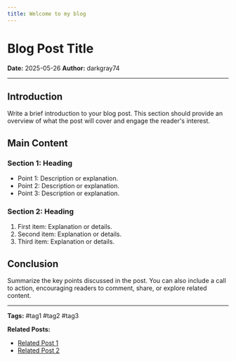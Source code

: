 ```yaml
---
title: Welcome to my blog
---
```


# Blog Post Title

**Date:** 2025-05-26
**Author:** darkgray74

---

## Introduction

Write a brief introduction to your blog post. This section should provide an overview of what the post will cover and engage the reader's interest.

## Main Content

### Section 1: Heading

- Point 1: Description or explanation.
- Point 2: Description or explanation.
- Point 3: Description or explanation.

### Section 2: Heading

1. First item: Explanation or details.
2. Second item: Explanation or details.
3. Third item: Explanation or details.

## Conclusion

Summarize the key points discussed in the post. You can also include a call to action, encouraging readers to comment, share, or explore related content.

---

**Tags:** #tag1 #tag2 #tag3

**Related Posts:**
- [Related Post 1](link-to-post-1)
- [Related Post 2](link-to-post-2)
